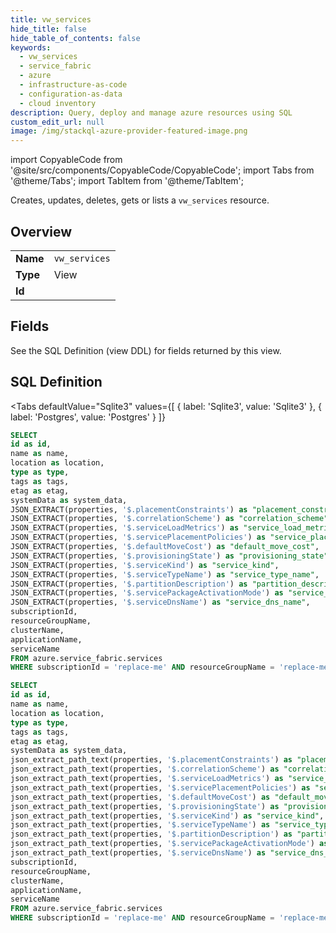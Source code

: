 ```yaml
--- 
title: vw_services
hide_title: false
hide_table_of_contents: false
keywords:
  - vw_services
  - service_fabric
  - azure
  - infrastructure-as-code
  - configuration-as-data
  - cloud inventory
description: Query, deploy and manage azure resources using SQL
custom_edit_url: null
image: /img/stackql-azure-provider-featured-image.png
---
```


import CopyableCode from '@site/src/components/CopyableCode/CopyableCode';
import Tabs from '@theme/Tabs';
import TabItem from '@theme/TabItem';

Creates, updates, deletes, gets or lists a <code>vw_services</code> resource.

## Overview
<table><tbody>
<tr><td><b>Name</b></td><td><code>vw_services</code></td></tr>
<tr><td><b>Type</b></td><td>View</td></tr>
<tr><td><b>Id</b></td><td><CopyableCode code="azure.service_fabric.vw_services" /></td></tr>
</tbody></table>

## Fields

See the SQL Definition (view DDL) for fields returned by this view.

## SQL Definition

<Tabs
defaultValue="Sqlite3"
values={[
{ label: 'Sqlite3', value: 'Sqlite3' },
{ label: 'Postgres', value: 'Postgres' }
]}
>
<TabItem value="Sqlite3">

```sql
SELECT
id as id,
name as name,
location as location,
type as type,
tags as tags,
etag as etag,
systemData as system_data,
JSON_EXTRACT(properties, '$.placementConstraints') as "placement_constraints",
JSON_EXTRACT(properties, '$.correlationScheme') as "correlation_scheme",
JSON_EXTRACT(properties, '$.serviceLoadMetrics') as "service_load_metrics",
JSON_EXTRACT(properties, '$.servicePlacementPolicies') as "service_placement_policies",
JSON_EXTRACT(properties, '$.defaultMoveCost') as "default_move_cost",
JSON_EXTRACT(properties, '$.provisioningState') as "provisioning_state",
JSON_EXTRACT(properties, '$.serviceKind') as "service_kind",
JSON_EXTRACT(properties, '$.serviceTypeName') as "service_type_name",
JSON_EXTRACT(properties, '$.partitionDescription') as "partition_description",
JSON_EXTRACT(properties, '$.servicePackageActivationMode') as "service_package_activation_mode",
JSON_EXTRACT(properties, '$.serviceDnsName') as "service_dns_name",
subscriptionId,
resourceGroupName,
clusterName,
applicationName,
serviceName
FROM azure.service_fabric.services
WHERE subscriptionId = 'replace-me' AND resourceGroupName = 'replace-me' AND clusterName = 'replace-me' AND applicationName = 'replace-me';
```

</TabItem>
<TabItem value="Postgres">

```sql
SELECT
id as id,
name as name,
location as location,
type as type,
tags as tags,
etag as etag,
systemData as system_data,
json_extract_path_text(properties, '$.placementConstraints') as "placement_constraints",
json_extract_path_text(properties, '$.correlationScheme') as "correlation_scheme",
json_extract_path_text(properties, '$.serviceLoadMetrics') as "service_load_metrics",
json_extract_path_text(properties, '$.servicePlacementPolicies') as "service_placement_policies",
json_extract_path_text(properties, '$.defaultMoveCost') as "default_move_cost",
json_extract_path_text(properties, '$.provisioningState') as "provisioning_state",
json_extract_path_text(properties, '$.serviceKind') as "service_kind",
json_extract_path_text(properties, '$.serviceTypeName') as "service_type_name",
json_extract_path_text(properties, '$.partitionDescription') as "partition_description",
json_extract_path_text(properties, '$.servicePackageActivationMode') as "service_package_activation_mode",
json_extract_path_text(properties, '$.serviceDnsName') as "service_dns_name",
subscriptionId,
resourceGroupName,
clusterName,
applicationName,
serviceName
FROM azure.service_fabric.services
WHERE subscriptionId = 'replace-me' AND resourceGroupName = 'replace-me' AND clusterName = 'replace-me' AND applicationName = 'replace-me';
```

</TabItem>
</Tabs>
